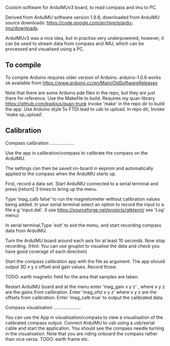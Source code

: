 
Custom software for ArduIMUv3 board, to read compass and imu to PC. 

Derived from ArduIMU software version 1.9.8, downloaded from ArduIMU source downloads:
https://code.google.com/archive/p/ardu-imu/downloads.

ArduIMUv3 was a nice idea, but in practise very underpowered, however, it can be used
to stream data from compass and IMU, which can be processed and visualised using a PC.

To compile
----------

To compile Arduino requires older version of Arduino. arduino-1.0.6 works ok
 available from https://www.arduino.cc/en/Main/OldSoftwareReleases

Note that there are some Arduino pde files in the repo, but they are just there for reference.
Use the Makefile to build. Requires my quan library https://github.com/kwikius/quan-trunk
Invoke 'make' in the repo dir to build the app.
Use Arduino style 5v FTDI lead to usb to upload. In repo dir, Invoke 'make sp_upload'.

Calibration
-----------

Compass calibration
...................

Use the app in calibration/compass to calibrate the compass on the ArduIMU. 

The settings can then be saved on-board in eeprom and automatically applied to the compass 
when the ArduIMU starts up.

First, record a data set. Start ArduIMU connected to a serial terminal and press 
[return] 3 times to bring up the menu.

Type 'mag_calb false' to run the magnetometer without calibration values being added.
In your serial terminal select an option to record the input to a file e.g 'input.dat'. 
(I use https://sourceforge.net/projects/gtkterm/ see 'Log' menu)

In serial terminal,Type 'exit' to exit the menu, and start recording compass data from ArduIMU.

Turn the ArduIMU board around each axis for at least 10 seconds. Now stop recording.
(Hint: You can use gnuplot to visualise the data and check you have good coverage of each direction)

Start the compass calibration app with the file  as argument. The app should output 3D x y z
offset and gain values. Record those.

TODO: earth magnetic field for the area that samples are taken.

Restart ArduIMU board and at the menu enter 'mag_gain x y z' , where x y z are the gains from calibration.
Enter 'mag_ofst x y z' where x y z are the offsets from calibration.
Enter 'mag_calb true' to output the calibrated data.

Compass visualisation
.....................

You can use the App in visualisation/compass to view a visualisation of the calibrated compass output.
Connect ArduIMU to usb using a usb/serial cable and start the application.
You should see the compass needle turning in the visualisation.
Note that you are riding onboard the compass rather than vice versa.
TODO: earth frame etc.

